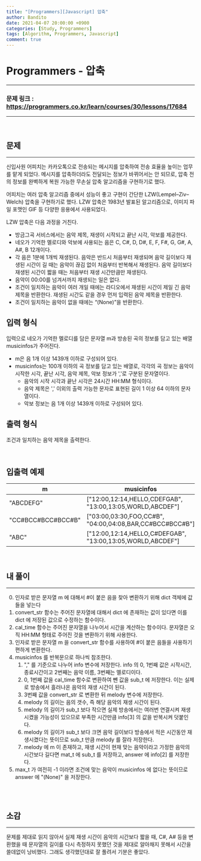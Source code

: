 ```yaml
---
title: "[Programmers][Javascript] 압축"
author: Bandito
date: 2021-04-07 20:00:00 +0900
categories: [Study, Programmers]
tags: [Algorithm, Programmers, Javascript]
comment: true
---
```

 
# Programmers - 압축

***
### 문제 링크 : <https://programmers.co.kr/learn/courses/30/lessons/17684>

***

<br/>

## 문제
***

신입사원 어피치는 카카오톡으로 전송되는 메시지를 압축하여 전송 효율을 높이는 업무를 맡게 되었다. 메시지를 압축하더라도 전달되는 정보가 바뀌어서는 안 되므로, 압축 전의 정보를 완벽하게 복원 가능한 무손실 압축 알고리즘을 구현하기로 했다.

어피치는 여러 압축 알고리즘 중에서 성능이 좋고 구현이 간단한 LZW(Lempel–Ziv–Welch) 압축을 구현하기로 했다. LZW 압축은 1983년 발표된 알고리즘으로, 이미지 파일 포맷인 GIF 등 다양한 응용에서 사용되었다.

LZW 압축은 다음 과정을 거친다.

+ 방금그곡 서비스에서는 음악 제목, 재생이 시작되고 끝난 시각, 악보를 제공한다.
+ 네오가 기억한 멜로디와 악보에 사용되는 음은 C, C#, D, D#, E, F, F#, G, G#, A, A#, B 12개이다.
+ 각 음은 1분에 1개씩 재생된다. 음악은 반드시 처음부터 재생되며 음악 길이보다 재생된 시간이 길 때는 음악이 끊김 없이 처음부터 반복해서 재생된다. 음악 길이보다 재생된 시간이 짧을 때는 처음부터 재생 시간만큼만 재생된다.
+ 음악이 00:00를 넘겨서까지 재생되는 일은 없다.
+ 조건이 일치하는 음악이 여러 개일 때에는 라디오에서 재생된 시간이 제일 긴 음악 제목을 반환한다. 재생된 시간도 같을 경우 먼저 입력된 음악 제목을 반환한다.
+ 조건이 일치하는 음악이 없을 때에는 “(None)”을 반환한다.



## 입력 형식

입력으로 네오가 기억한 멜로디를 담은 문자열 m과 방송된 곡의 정보를 담고 있는 배열 musicinfos가 주어진다.

+ m은 음 1개 이상 1439개 이하로 구성되어 있다.
+ musicinfos는 100개 이하의 곡 정보를 담고 있는 배열로, 각각의 곡 정보는 음악이 시작한 시각, 끝난 시각, 음악 제목, 악보 정보가 ','로 구분된 문자열이다.
    - 음악의 시작 시각과 끝난 시각은 24시간 HH:MM 형식이다.
    - 음악 제목은 ',' 이외의 출력 가능한 문자로 표현된 길이 1 이상 64 이하의 문자열이다.
    - 악보 정보는 음 1개 이상 1439개 이하로 구성되어 있다.

## 출력 형식

조건과 일치하는 음악 제목을 출력한다.


<br/>

## 입출력 예제

|m|musicinfos|answer|
|----|----|----|
|"ABCDEFG"|	["12:00,12:14,HELLO,CDEFGAB", "13:00,13:05,WORLD,ABCDEF"]|"HELLO"|
|"CC#BCC#BCC#BCC#B"|["03:00,03:30,FOO,CC#B", "04:00,04:08,BAR,CC#BCC#BCC#B"]|"FOO"|
|"ABC"|["12:00,12:14,HELLO,C#DEFGAB", "13:00,13:05,WORLD,ABCDEF"]|"WORLD"|


<br/>

## 내 풀이
***

0. 인자로 받은 문자열 m 에 대해서 #이 붙은 음을 찾아 변환하기 위해 dict 객체에 값들을 넣는다
1. convert_str 함수는 주어진 문자열에 대해서 dict 에 존재하는 값이 있다면 이를 dict 에 저장된 값으로 수정하는 함수이다. 
2. cal_time 함수는 주어진 문자열을 나누어서 시간을 계산하는 함수이다. 문자열은 오직 HH:MM 형태로 주어진 것을 변환하기 위해 사용한다.
3. 인자로 받은 문자열 m 을 convert_str 함수를 사용하여 #이 붙은 음들을 사용하기 편하게 변환한다.
4. musicinfos 를 반복문으로 하나씩 참조한다.
    1. "," 를 기준으로 나누어 info 변수에 저장한다.
    info 의 0, 1번째 값은 시작시간, 종료시간이고 2번째는 음악 이름, 3번째는 멜로디이다.
    2. 0, 1번째 값을 cal_time 함수로 변환하여 뺀 값을 sub_t 에 저장한다. 이는 실제로 방송에서 흘러나온 음악의 재생 시간이 된다.
    3. 3번째 값을 convert_str 로 변환한 뒤 melody 변수에 저장한다.
    4. melody 의 길이는 음의 갯수, 즉 해당 음악의 재생 시간이 된다.
    5. melody 의 길이가 sub_t 보다 작으면 실제 방송에서는 여러번 연결시켜 재생시켰을 가능성이 있으므로 부족한 시간만큼 info[3] 의 값을 반복시켜 덧붙인다.
    6. melody 의 길이가 sub_t 보다 크면 음악 길이보다 방송에서 적은 시간동안 재생시켰다는 뜻이므로 sub_t 만큼 melody 를 잘라 저장한다.
    7. melody 에 m 이 존재하고, 재생 시간이 현재 맞는 음악이라고 가정한 음악의 시간보다 길다면 mat_t 에 sub_t 를 저장하고, answer 에 info[2] 를 저장한다.
5. max_t 가 여전히 -1 이라면 조건에 맞는 음악이 musicinfos 에 없다는 뜻이므로 answer 에 "(None)" 을 저장한다.

<br/>

<script src="https://gist.github.com/Suppplier/a144cb39e02ef66ef7f5ae73362d6e7e.js"></script>



<br/>

## 소감
***

문제를 제대로 읽지 않아서 실제 재생 시간이 음악의 시간보다 짧을 때, C#, A# 등을 변환했을 때 문자열의 길이를 다시 측정하지 못했던 것을 제대로 알아채지 못해서 시간을 쓸데없이 낭비했다. 그래도 생각했던대로 잘 풀려서 기분은 좋았다.